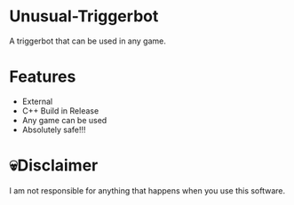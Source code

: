 # Unusual-Triggerbot
A triggerbot that can be used in any game.
# Features
- External
- C++ Build in Release
- Any game can be used
- Absolutely safe!!!
# 💀Disclaimer
I am not responsible for anything that happens when you use this software.

